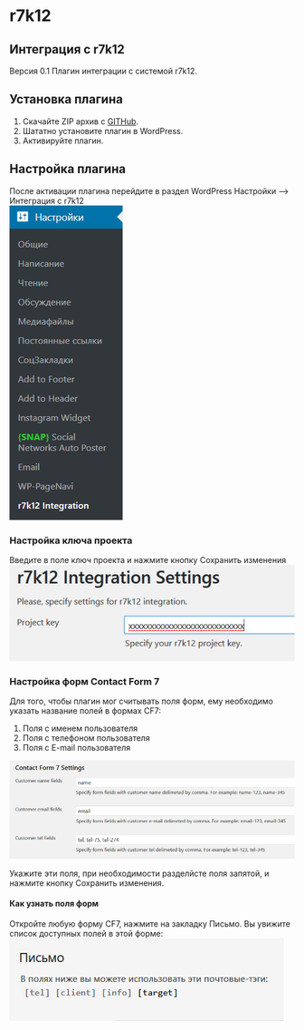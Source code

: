 # r7k12
## Интеграция с r7k12
Версия 0.1
Плагин интеграции с системой r7k12.

## Установка плагина
1. Скачайте ZIP архив с [GITHub](https://github.com/ivannikitin-com/r7k12).
2. Шататно установите плагин в WordPress.
3. Активируйте плагин.

## Настройка плагина
После активации плагина перейдите в раздел WordPress Настройки --> Интеграция с r7k12   
![Настройки плагина](assets/img/settings-menu.png)

### Настройка ключа проекта
Введите в поле ключ проекта и нажмите кнопку Сохранить изменения
![Ключ проекта](assets/img/project-key.png)

### Настройка форм Contact Form 7
Для того, чтобы плагин мог считывать поля форм, ему необходимо указать название полей в формах CF7:   
1. Поля с именем пользователя
2. Поля с телефоном пользователя
3. Поля с E-mail пользователя

![Поля формы](assets/img/form-fields.png)

Укажите эти поля, при необходимости разделйсте поля запятой, и нажмите кнопку Сохранить изменения.

#### Как узнать поля форм
Откройте любую форму CF7, нажмите на закладку Письмо. Вы увижите список доступных полей в этой форме:   
![Поля формы](assets/img/cf7-fields.png)

